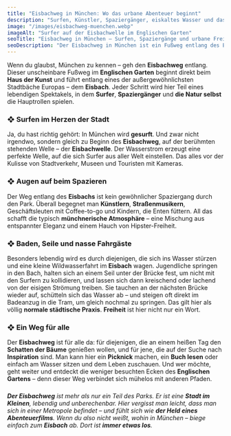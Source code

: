 ```yaml
---
title: "Eisbachweg in München: Wo das urbane Abenteuer beginnt"
description: "Surfen, Künstler, Spaziergänger, eiskaltes Wasser und das Gefühl von Freiheit – all das bietet der Eisbachweg in München, einer der ungewöhnlichsten Stadtbäche Europas."
image: "/images/eisbachweg-muenchen.webp"
imageAlt: "Surfer auf der Eisbachwelle im Englischen Garten"
seoTitle: "Eisbachweg in München – Surfen, Spaziergänge und urbane Freiheit"
seoDescription: "Der Eisbachweg in München ist ein Fußweg entlang des Eisbachs mit Surfern, Musikern, Badenden und Picknicks mitten im Herzen der Stadt."
---
```


Wenn du glaubst, München zu kennen – geh den **Eisbachweg** entlang. Dieser unscheinbare Fußweg im **Englischen Garten** beginnt direkt beim **Haus der Kunst** und führt entlang eines der außergewöhnlichsten Stadtbäche Europas – dem **Eisbach**. Jeder Schritt wird hier Teil eines lebendigen Spektakels, in dem **Surfer**, **Spaziergänger** und **die Natur selbst** die Hauptrollen spielen.

### ❖ Surfen im Herzen der Stadt

Ja, du hast richtig gehört: In München wird **gesurft**. Und zwar nicht irgendwo, sondern gleich zu Beginn des **Eisbachweg**, auf der berühmten stehenden Welle – der **Eisbachwelle**. Der Wasserstrom erzeugt eine perfekte Welle, auf die sich Surfer aus aller Welt einstellen. Das alles vor der Kulisse von Stadtverkehr, Museen und Touristen mit Kameras.

### ❖ Augen auf beim Spazieren

Der Weg entlang des **Eisbachs** ist kein gewöhnlicher Spaziergang durch den Park. Überall begegnet man **Künstlern**, **Straßenmusikern**, Geschäftsleuten mit Coffee-to-go und Kindern, die Enten füttern. All das schafft die typisch **münchnerische Atmosphäre** – eine Mischung aus entspannter Eleganz und einem Hauch von Hipster-Freiheit.

### ❖ Baden, Seile und nasse Fahrgäste

Besonders lebendig wird es durch diejenigen, die sich ins Wasser stürzen und eine kleine Wildwasserfahrt im **Eisbach** wagen. Jugendliche springen in den Bach, halten sich an einem Seil unter der Brücke fest, um nicht mit den Surfern zu kollidieren, und lassen sich dann kreischend oder lachend von der eisigen Strömung treiben. Sie tauchen an der nächsten Brücke wieder auf, schütteln sich das Wasser ab – und steigen oft direkt im Badeanzug in die Tram, um gleich nochmal zu springen. Das gilt hier als völlig **normale städtische Praxis**. **Freiheit** ist hier nicht nur ein Wort.

### ❖ Ein Weg für alle

Der **Eisbachweg** ist für alle da: für diejenigen, die an einem heißen Tag den **Schatten der Bäume** genießen wollen, und für jene, die auf der Suche nach **Inspiration** sind. Man kann hier ein **Picknick** machen, ein **Buch lesen** oder einfach am Wasser sitzen und dem Leben zuschauen. Und wer möchte, geht weiter und entdeckt die weniger besuchten Ecken des **Englischen Gartens** – denn dieser Weg verbindet sich mühelos mit anderen Pfaden.

### 

_**Der Eisbachweg** ist mehr als nur ein Teil des Parks. Er ist eine **Stadt im Kleinen**, lebendig und unberechenbar. Hier vergisst man leicht, dass man sich in einer Metropole befindet – und fühlt sich wie **der Held eines Abenteuerfilms**. Wenn du also nicht weißt, wohin in München – biege einfach zum **Eisbach** ab. Dort ist **immer etwas los**._

